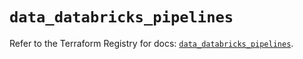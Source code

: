 # `data_databricks_pipelines`

Refer to the Terraform Registry for docs: [`data_databricks_pipelines`](https://registry.terraform.io/providers/databricks/databricks/1.85.0/docs/data-sources/pipelines).
